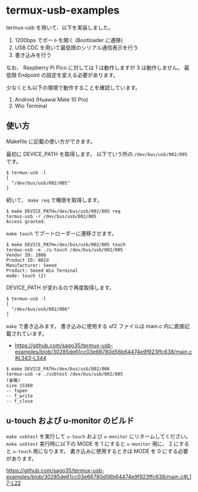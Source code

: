 # termux-usb-examples

termux-usb を用いて、以下を実装しました。

1. 1200bps でポートを開く (Bootloader に遷移)
2. USB CDC を用いて最低限のシリアル通信表示を行う
3. 書き込みを行う

なお、 Raspberry Pi Pico に対しては 1 は動作しますが 3 は動作しません。
最低限 Endpoint の設定を変える必要があります。

少なくとも以下の環境で動作することを確認しています。

1. Android (Huawai Mate 10 Pro)
2. Wio Terminal


## 使い方

Makefile に記載の使い方ができます。

最初に DEVICE_PATH を取得します。
以下でいう所の `/dev/bus/usb/002/005` です。

```
$ termux-usb -l
[
  "/dev/bus/usb/002/005"
]
```

続いて、 `make req` で権限を取得します。

```
$ make DEVICE_PATH=/dev/bus/usb/002/005 req
termus-usb -r /dev/bus/usb/002/005
Access granted.
```

`make touch` でブートローダーに遷移させます。

```
$ make DEVICE_PATH=/dev/bus/usb/002/005 touch
termux-usb -e ./u-touch /dev/bus/usb/002/005
Vendor ID: 2886
Product ID: 802d
Manufacturer: Seeed
Product: Seeed Wio Terminal
mode: touch (2)
```

DEVICE_PATH が変わるので再度取得します。

```
$ termux-usb -l
[
  "/dev/bus/usb/002/006"
]
```


`make` で書き込みます。
書き込みに使用する uf2 ファイルは main.c 内に直接記載されています。

* https://github.com/sago35/termux-usb-examples/blob/30285de61cc03e66780d56b64474e9f923ffc638/main.c#L343-L344

```
$ make DEVICE_PATH=/dev/bus/usb/002/006
termux-usb -e ./usbtest /dev/bus/usb/002/005
(省略)
size 15360
-- fopen
-- f_write
-- f_close
```

## u-touch および u-monitor のビルド

`make usbtest` を実行して `u-touch` および `u-monitor` にリネームしてください。
`make usbtest` 実行時に以下の MODE を 1 にすると `u-monitor` 用に、 2 にすると `u-touch` 用になります。
書き込みに使用するときは MODE を 0 にする必要があります。

https://github.com/sago35/termux-usb-examples/blob/30285de61cc03e66780d56b64474e9f923ffc638/main.c#L17-L22
